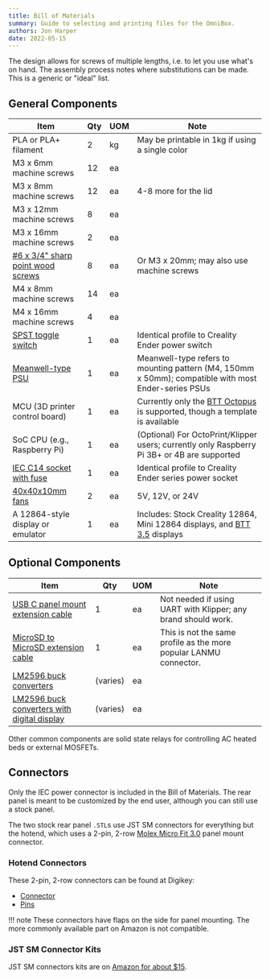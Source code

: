 ```yaml
---
title: Bill of Materials
summary: Guide to selecting and printing files for the OmniBox.
authors: Jon Harper
date: 2022-05-15
---
```


The design allows for screws of multiple lengths, i.e. to let you use what's on hand. The assembly process notes where substitutions can be made. This is a generic or "ideal" list.

## General Components

| Item                              | Qty | UOM | Note                                                     |
|-----------------------------------|-----|-----|----------------------------------------------------------|
| PLA or PLA+ filament              | 2   | kg  | May be printable in 1kg if using a single color          |
| M3 x 6mm machine screws           | 12  | ea  |                                                          |
| M3 x 8mm machine screws           | 12  | ea  | 4-8 more for the lid                                     |
| M3 x 12mm machine screws          | 8   | ea	|                                                          |
| M3 x 16mm machine screws          | 2   | ea  |                                                          |
| [#6 x 3/4" sharp point wood screws](https://www.amazon.com/gp/product/B08LV4D8SB) | 8   | ea  | Or M3 x 20mm; may also use machine screws |
| M4 x 8mm machine screws           | 14  | ea  |                                                          |
| M4 x 16mm machine screws          | 4   | ea  |                                                          |
| [SPST toggle switch](https://www.amazon.com/gp/product/B07QQ22DTB) | 1   | ea  | Identical profile to Creality Ender power switch |
| [Meanwell-type PSU](https://www.amazon.com/MEAN-WELL-LRS-350-24-350-4W-Switchable/dp/B013ETVO12) | 1   | ea  | Meanwell-type refers to mounting pattern (M4, 150mm x 50mm); compatible with most Ender-series PSUs |
| MCU (3D printer control board)    | 1   | ea  | Currently only the [BTT Octopus](https://www.amazon.com/BIGTREETECH-Motherboard-Compatible-Firmware-Raspberry/dp/B094NPRYDP) is supported, though a template is available  |
| SoC CPU (e.g., Raspberry Pi)      | 1   | ea  | (Optional) For OctoPrint/Klipper users; currently only Raspberry Pi 3B+ or 4B  are supported |
| [IEC C14 socket with fuse](https://www.amazon.com/gp/product/B081ZFHRGW) | 1   | ea  | Identical profile to Creality Ender series power socket  |
| [40x40x10mm fans](https://www.amazon.com/dp/B08R9L9YR2) | 2 | ea  | 5V, 12V, or 24V |
| A 12864-style display or emulator | 1   | ea  | Includes: Stock Creality 12864, Mini 12864 displays, and [BTT 3.5](https://www.amazon.com/BIGTREETECH-Upgrade-Touch-Controller-Display-Motherboard/dp/B07VWGFKLZ) displays |

## Optional Components

| Item                              | Qty | UOM |Note |
|-----------------------------------|-----|-----|-----|
| [USB C panel mount extension cable](https://www.amazon.com/gp/product/B086W7C58P/) | 1 | ea | Not needed if using UART with Klipper; any brand should work. |
| [MicroSD to MicroSD extension cable](https://www.amazon.com/gp/product/B09CKRDFTH) | 1 | ea | This is not the same profile as the more popular LANMU connector. |
| [LM2596 buck converters](https://www.amazon.com/Regulator-Adjustable-Converter-Electronic-Stabilizer/dp/B07PDGG84B/) | (varies) | ea | |
| [LM2596 buck converters with digital display](https://www.amazon.com/gp/product/B07N3QT628) | (varies) | ea | |

Other common components are solid state relays for controlling AC heated beds or external MOSFETs.
 
## Connectors

Only the IEC power connector is included in the Bill of Materials. The rear panel is meant to be customized by the end user, although you can still use a stock panel.

The two stock rear panel `.STL`s use JST SM connectors for everything but the hotend, which uses a 2-pin, 2-row [Molex Micro Fit 3.0](https://www.digikey.com/en/product-highlight/m/molex-connector/micro-fit-3-interconnect-system) panel mount connector.

### Hotend Connectors

These 2-pin, 2-row connectors can be found at Digikey:

- [Connector](https://www.digikey.com/en/products/detail/molex/0430200200/252490)
- [Pins](https://www.digikey.com/en/products/detail/molex/0430310009/252485)

!!! note
    These connectors have flaps on the side for panel mounting. The more commonly available part on Amazon is not compatible.

### JST SM Connector Kits

JST SM connectors kits are on [Amazon for about $15](https://www.amazon.com/gp/product/B07D9HRDT6).
